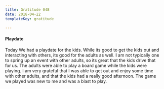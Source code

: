 ```yaml
---
title: Gratitude 048
date: 2018-04-22
templateKey: gratitude

---
```



#### Playdate

Today We had a playdate for the kids.  While its good to get the kids out and interacting with others, its good for the adults as well.  I am not typically one to spring up an event with other adults, so its great that the kids drive that for us.  The adults were able to play a board game while the kids were playing.  I am very grateful that I was able to get out and enjoy some time with other adults, and that the kids had a really good afternoon.  The game we played was new to me and was a blast to play.

